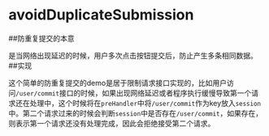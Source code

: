 # avoidDuplicateSubmission
##防重复提交的本意

是当网络出现延迟的时候，用户多次点击按钮提交后，防止产生多条相同数据。
##实现

这个简单的防重复提交的demo是居于限制请求接口实现的，比如用户访问`/user/commit`接口的时候，如果出现网络延迟或者程序执行缓慢导致第一个请求还在处理中，这个时候将在`preHandler`中将`/user/commit`作为key放入`session`中。第二个请求过来的时候会判断`session`中是否存在`/user/commit`，如果存在，则表示第一个请求还没有处理完成，因此会拒绝接受第二个请求。
